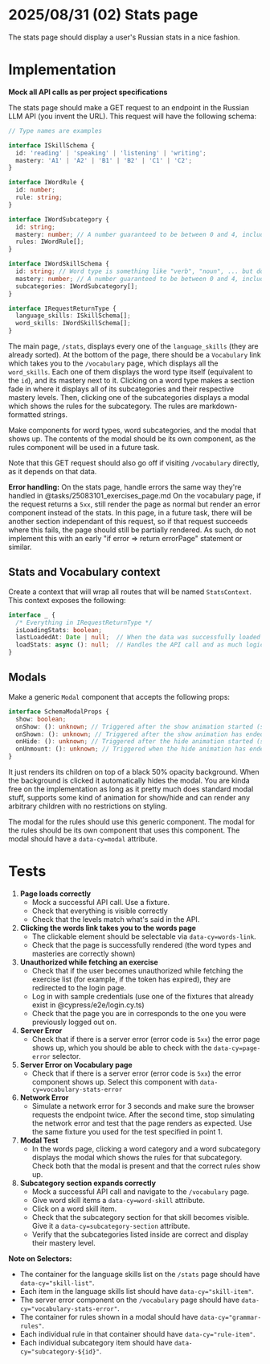 # 2025/08/31 (02) Stats page

The stats page should display a user's Russian stats in a nice fashion.

# Implementation

**Mock all API calls as per project specifications**

The stats page should make a GET request to an endpoint in the Russian LLM API (you invent the URL). This request will have the following schema:

```ts
// Type names are examples

interface ISkillSchema {
  id: 'reading' | 'speaking' | 'listening' | 'writing';
  mastery: 'A1' | 'A2' | 'B1' | 'B2' | 'C1' | 'C2';
}

interface IWordRule {
  id: number;
  rule: string;
}

interface IWordSubcategory {
  id: string;
  mastery: number; // A number guaranteed to be between 0 and 4, included.
  rules: IWordRule[];
}

interface IWordSkillSchema {
  id: string; // Word type is something like "verb", "noun", ... but do not type it as an enum.
  mastery: number; // A number guaranteed to be between 0 and 4, included.
  subcategories: IWordSubcategory[];
}

interface IRequestReturnType {
  language_skills: ISkillSchema[];
  word_skills: IWordSkillSchema[];
}
```

The main page, `/stats`, displays every one of the `language_skills` (they are already sorted). At the bottom of the page, there should be a `Vocabulary` link which takes you to the `/vocabulary` page, which displays all the `word_skills`. Each one of them displays the word type itself (equivalent to the `id`), and its mastery next to it. Clicking on a word type makes a section fade in where it displays all of its subcategories and their respective mastery levels. Then, clicking one of the subcategories displays a modal which shows the rules for the subcategory. The rules are markdown-formatted strings.

Make components for word types, word subcategories, and the modal that shows up. The contents of the modal should be its own component, as the rules component will be used in a future task.

Note that this GET request should also go off if visiting `/vocabulary` directly, as it depends on that data.

**Error handling:** On the stats page, handle errors the same way they're handled in @tasks/25083101_exercises_page.md
On the vocabulary page, if the request returns a `5xx`, still render the page as normal but render an error component instead of the stats. In this page, in a future task, there will be another section independant of this request, so if that request succeeds where this fails, the page should still be partially rendered. As such, do not implement this with an early "if error => return errorPage" statement or similar.

## Stats and Vocabulary context

Create a context that will wrap all routes that will be named `StatsContext`. This context exposes the following:

```ts
interface _ {
  /* Everything in IRequestReturnType */
  isLoadingStats: boolean;
  lastLoadedAt: Date | null;  // When the data was successfully loaded
  loadStats: async (): null;  // Handles the API call and as much logic as it can behind it, pretty much.
}
```

## Modals

Make a generic `Modal` component that accepts the following props:

```ts
interface SchemaModalProps {
  show: boolean;
  onShow: (): unknown; // Triggered after the show animation started (show has just turned `true` when it was `false`).
  onShown: (): unknown; // Triggered after the show animation has ended
  onHide: (): unknown; // Triggered after the hide animation started (show has just turned `false` when it was `true`), or when an action happened that makes the modal close (e.g. click outside the background).
  onUnmount: (): unknown; // Triggered when the hide animation has ended.
}
```

It just renders its children on top of a black 50% opacity background. When the background is clicked it automatically hides the modal. You are kinda free on the implementation as long as it pretty much does standard modal stuff, supports some kind of animation for show/hide and can render any arbitrary children with no restrictions on styling.

The modal for the rules should use this generic component. The modal for the rules should be its own component that uses this component. The modal should have a `data-cy=modal` attribute.

# Tests

1. **Page loads correctly**
   - Mock a successful API call. Use a fixture.
   - Check that everything is visible correctly
   - Check that the levels match what's said in the API.
2. **Clicking the words link takes you to the words page**
   - The clickable element should be selectable via `data-cy=words-link`.
   - Check that the page is successfully rendered (the word types and masteries are correctly shown)
3. **Unauthorized while fetching an exercise**
   - Check that if the user becomes unauthorized while fetching the exercise list (for example, if the token has expired), they are redirected to the login page.
   - Log in with sample credentials (use one of the fixtures that already exist in @cypress/e2e/login.cy.ts)
   - Check that the page you are in corresponds to the one you were previously logged out on.
4. **Server Error**
   - Check that if there is a server error (error code is `5xx`) the error page shows up, which you should be able to check with the `data-cy=page-error` selector.
5. **Server Error on Vocabulary page**
   - Check that if there is a server error (error code is `5xx`) the error component shows up. Select this component with `data-cy=vocabulary-stats-error`
6. **Network Error**
   - Simulate a network error for 3 seconds and make sure the browser requests the endpoint twice. After the second time, stop simulating the network error and test that the page renders as expected. Use the same fixture you used for the test specified in point 1.
7. **Modal Test**
   - In the words page, clicking a word category and a word subcategory displays the modal which shows the rules for that subcategory. Check both that the modal is present and that the correct rules show up.
8. **Subcategory section expands correctly**
   - Mock a successful API call and navigate to the `/vocabulary` page.
   - Give word skill items a `data-cy=word-skill` attribute.
   - Click on a word skill item.
   - Check that the subcategory section for that skill becomes visible. Give it a `data-cy=subcategory-section` attribute.
   - Verify that the subcategories listed inside are correct and display their mastery level.

**Note on Selectors:**

- The container for the language skills list on the `/stats` page should have `data-cy="skill-list"`.
- Each item in the language skills list should have `data-cy="skill-item"`.
- The server error component on the `/vocabulary` page should have `data-cy="vocabulary-stats-error"`.
- The container for rules shown in a modal should have `data-cy="grammar-rules"`.
- Each individual rule in that container should have `data-cy="rule-item"`.
- Each individual subcategory item should have `data-cy="subcategory-${id}"`.
